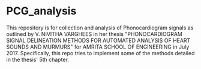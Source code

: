 # PCG_analysis
This repository is for collection and analysis of Phonocardiogram signals as outlined by V. NIVITHA VARGHEES in her thesis 
"PHONOCARDIOGRAM SIGNAL DELINEATION METHODS FOR AUTOMATED ANALYSIS OF HEART SOUNDS AND MURMURS" for AMRITA SCHOOL OF ENGINEERING in 
July 2017. Specifically, this repo tries to implement some of the methods detailed in the thesis' 5th chapter. 

